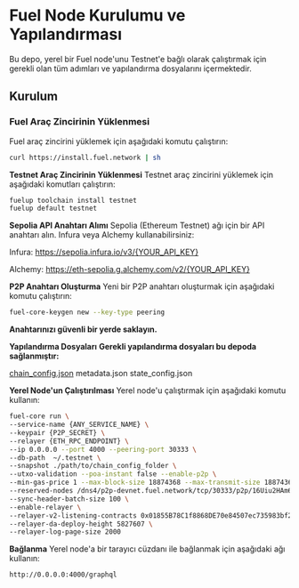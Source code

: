 # Fuel Node Kurulumu ve Yapılandırması

Bu depo, yerel bir Fuel node'unu Testnet'e bağlı olarak çalıştırmak için gerekli olan tüm adımları ve yapılandırma dosyalarını içermektedir.

## Kurulum

### Fuel Araç Zincirinin Yüklenmesi

Fuel araç zincirini yüklemek için aşağıdaki komutu çalıştırın:

```sh
curl https://install.fuel.network | sh
```

**Testnet Araç Zincirinin Yüklenmesi**
Testnet araç zincirini yüklemek için aşağıdaki komutları çalıştırın:
```sh
fuelup toolchain install testnet
fuelup default testnet
```

**Sepolia API Anahtarı Alımı**
Sepolia (Ethereum Testnet) ağı için bir API anahtarı alın. Infura veya Alchemy kullanabilirsiniz:

Infura: https://sepolia.infura.io/v3/{YOUR_API_KEY}

Alchemy: https://eth-sepolia.g.alchemy.com/v2/{YOUR_API_KEY}


**P2P Anahtarı Oluşturma**
Yeni bir P2P anahtarı oluşturmak için aşağıdaki komutu çalıştırın:
```sh
fuel-core-keygen new --key-type peering
```
**Anahtarınızı güvenli bir yerde saklayın.**

**Yapılandırma Dosyaları**
**Gerekli yapılandırma dosyaları bu depoda sağlanmıştır:**

[chain_config.json](https://github.com/eftay17/fuel_network/blob/main/chain_config.json)
metadata.json
state_config.json


**Yerel Node'un Çalıştırılması**
Yerel node'u çalıştırmak için aşağıdaki komutu kullanın:
```sh
fuel-core run \
--service-name {ANY_SERVICE_NAME} \
--keypair {P2P_SECRET} \
--relayer {ETH_RPC_ENDPOINT} \
--ip 0.0.0.0 --port 4000 --peering-port 30333 \
--db-path  ~/.testnet \
--snapshot ./path/to/chain_config_folder \
--utxo-validation --poa-instant false --enable-p2p \
--min-gas-price 1 --max-block-size 18874368 --max-transmit-size 18874368 \
--reserved-nodes /dns4/p2p-devnet.fuel.network/tcp/30333/p2p/16Uiu2HAm6pmJUedRFjennk4A8yWL6zCApHCuykzRRroqMjjxZ8o6,/dns4/p2p-devnet.fuel.network/tcp/30334/p2p/16Uiu2HAm8dBwTRzqazCMqQDdR8thMa7BKiW4ep2B4DoQQp6Qhyfd \
--sync-header-batch-size 100 \
--enable-relayer \
--relayer-v2-listening-contracts 0x01855B78C1f8868DE70e84507ec735983bf262dA \
--relayer-da-deploy-height 5827607 \
--relayer-log-page-size 2000
```
**Bağlanma**
Yerel node'a bir tarayıcı cüzdanı ile bağlanmak için aşağıdaki ağı kullanın:
```sh
http://0.0.0.0:4000/graphql
```
